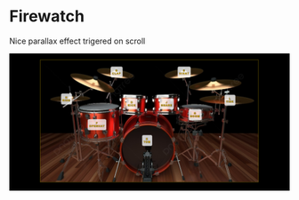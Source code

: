 

# Firewatch
Nice parallax effect trigered on scroll

<a href="https://firewatch-parallax-effect.netlify.app" target="_blank">
    <img src="./img/screen.jpg" alt="Project preview">
</a>